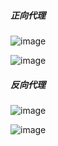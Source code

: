 #####  正向代理
![image](http://ask.apelearn.com/uploads/nginx/z_proxy.png)

![image](http://http://ask.apelearn.com/uploads/nginx/zp2.png)

#####  反向代理
![image](http://http://ask.apelearn.com/uploads/nginx/f_proxy.png)

![image](http://http://ask.apelearn.com/uploads/nginx/fp2.png)

